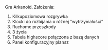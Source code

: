 Gra Arkanoid.
Założenia:

1) Kilkupoziomowa rozgrywka
2) Klocki do rozbijania o różnej "wytrzymałości"
3) Ruchome przeszkody
4) 3 życia
5) Tabela highscore połączona z bazą danych
6) Panel konfiguracyjny plansz
